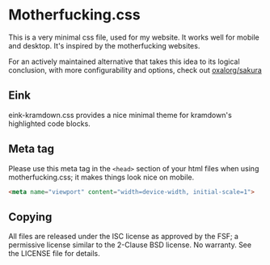 # Motherfucking.css

This is a very minimal css file, used for my website. It works well for mobile
and desktop. It's inspired by the motherfucking websites.

For an actively maintained alternative that takes this idea to its logical conclusion,
with more configurability and options, check out [oxalorg/sakura](https://github.com/oxalorg/sakura)

## Eink

eink-kramdown.css provides a nice minimal theme for kramdown's highlighted code
blocks.

## Meta tag

Please use this meta tag in the `<head>` section of your html files when using
motherfucking.css; it makes things look nice on mobile.

```html
<meta name="viewport" content="width=device-width, initial-scale=1">
```

## Copying

All files are released under the ISC license as approved by the FSF; a
permissive license similar to the 2-Clause BSD license. No warranty. See the
LICENSE file for details.
